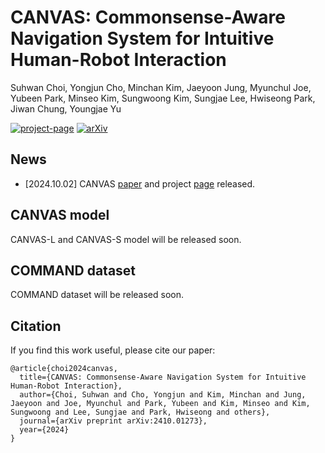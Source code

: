 # CANVAS: Commonsense-Aware Navigation System for Intuitive Human-Robot Interaction
Suhwan Choi, Yongjun Cho, Minchan Kim, Jaeyoon Jung, Myunchul Joe, Yubeen Park, Minseo Kim, Sungwoong Kim, Sungjae Lee, Hwiseong Park, Jiwan Chung, Youngjae Yu

[![project-page](https://img.shields.io/badge/Project%20Page-blue?style=flat-square)](https://worv-ai.github.io/canvas) [![arXiv](https://img.shields.io/badge/arXiv-2410.01273-brightgreen.svg?style=flat-square)](https://arxiv.org/abs/2410.01273)

## News
- [2024.10.02] CANVAS [paper](https://arxiv.org/abs/2410.01273) and project [page](https://worv-ai.github.io/canvas) released.

## CANVAS model
CANVAS-L and CANVAS-S model will be released soon.

## COMMAND dataset
COMMAND dataset will be released soon.

## Citation
If you find this work useful, please cite our paper:
```
@article{choi2024canvas,
  title={CANVAS: Commonsense-Aware Navigation System for Intuitive Human-Robot Interaction},
  author={Choi, Suhwan and Cho, Yongjun and Kim, Minchan and Jung, Jaeyoon and Joe, Myunchul and Park, Yubeen and Kim, Minseo and Kim, Sungwoong and Lee, Sungjae and Park, Hwiseong and others},
  journal={arXiv preprint arXiv:2410.01273},
  year={2024}
}
```
